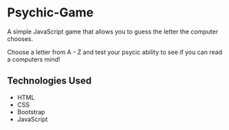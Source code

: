 # Psychic-Game

A simple JavaScript game that allows you to guess the letter the computer chooses.

Choose a letter from A - Z and test your psycic ability to see if you can read a computers mind!

## Technologies Used
- HTML
- CSS 
- Bootstrap
- JavaScript 

